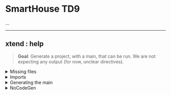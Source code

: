 # SmartHouse TD9

...

<hr class="sl">

## xtend : help

> **Goal**: Generate a project, with a main, that can be run. We are not expecting any output (for now, unclear directives).

<details class="details-e">
<summary>Missing files</summary>

The problem is coming, as you could expect, from the model. Some problems that we found were

> **Possible problem**: **Missing names** (xxx.name.empty is raising a NPE)<br>
> **Is this your problem?**: in the first editor, you got a console with errors that happened in the second editor. Check the log inside with CTRL-F.

You may have removed names on states of your Behavior diagram to make it cleaner. That's not good because it's raising exceptions. **Check that every state, if, entry, exit** got a name.

> **Possible problem**: your model is broken 😭<br>

Open every diagram, and check that there is no classes that disappeared. Explorer every entry in the model explorer, and check that there is no duplicates entries (not two times the same class, etc.) People I know having this, didn't manage to solve it 😭.
</details>

<details class="details-e">
<summary>Imports</summary>
<br>

<details class="details-e">
<summary><b>java.util.HashSet</b>/<b>java.util.Arrays</b> no added</summary>

You need to declare dependencies. This is a bit complex, but fortunately, I'm giving you the steps

* Click on SmartHouse (in the model explorer, the root)
* Go to **Profile** > Profile Applications
	* Next to "+" and "x", click on "apply registered profile"
		* Add "Papyrus Code Generation Profile"
		* Add "Papyrus Java Profile"

In SmartHouse (root), add a new package (new child) "ExternalTypes". Click on it, then **Profile**, then **Applied Stereotypes**, and add **NoCodeGen** (it's useless but do it). Put inside two classes

* HashSet <small>(that will be used to reference java.util.HashSet)</small>
* Arrays <small>(that will be used to reference java.util.Arrays)</small>

And on both of them, add them a stereotype (Profile > +) "External". Click on the stereotype, and the small arrow to expand, and name to the referenced class.

Then create in the root a new class diagram "Dependencies" and use the usage relationship to request an import.

![Dependencies](images/Dependencies.png)
</details>

<details class="details-e">
<summary>Missing or unneeded import</summary>

Each import is created for each "use" (usage relationship) you created between two classes. Add or remove such relationship to add or remove imports.
</details>
</details>

<details class="details-e">
<summary>Generating the main</summary>

We are assuming you did the import, so you created **Dependencies**. Open SMModel and copy the class **Main** (Right-click > Copy if needed). Go back to SmartHouse and paste the class in the root. Add it to the diagram Dependencies.

![Main](images/main.png)

But, you need to edit the code of the main. Expand Main (in the model, the arrow). Click on the OpaqueBehavior **main** and write your code.

```java
System.setErr(System.out);
		
HouseController stateMachine = new HouseController();
stateMachine.transit("S1", "S2"); // error, check HouseController for states
```

You may run the main, as we did with the previous Main.
</details>

<details class="details-e">
<summary>NoCodeGen</summary>
<br>

<details class="details-e">
<summary>Code to not import a package marked as NoCodeGen</summary>

If you added NoCodeGen to ExternalTypes, you have to remove it or improve the following code in **ClassUtils.java**, **requiredClassifiers**, right before the return. You may use the method filter too if you want.

```
EList<Classifier> usedClassesReturn = new UniqueEList<Classifier>();
for(Classifier c : usedClasses) {
	if (!GenUtils.hasStereotypeTree(c, NoCodeGen.class)) {
		usedClassesReturn.add(c);
	}
}
```
</details>
</details>